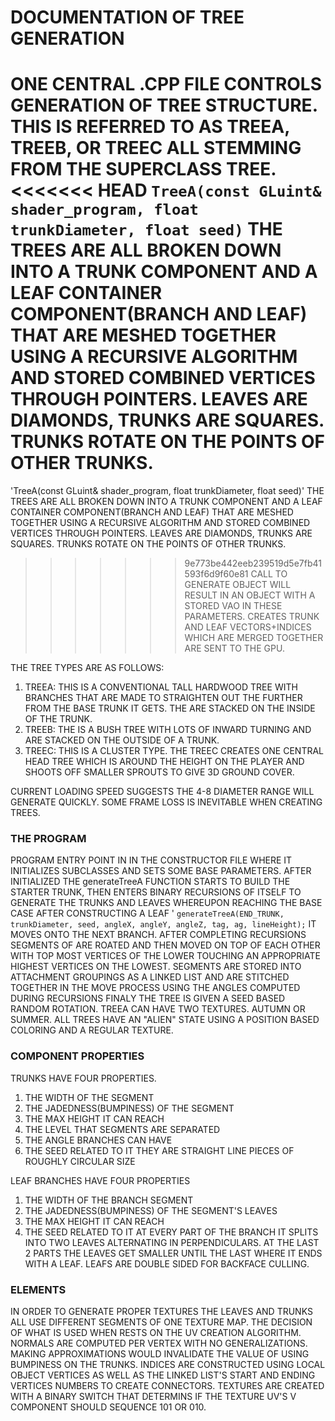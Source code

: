 # DOCUMENTATION OF TREE GENERATION

ONE CENTRAL .CPP FILE CONTROLS GENERATION OF TREE STRUCTURE. THIS IS REFERRED TO AS TREEA, TREEB, OR TREEC ALL STEMMING FROM THE SUPERCLASS TREE.
<<<<<<< HEAD
`TreeA(const GLuint& shader_program, float trunkDiameter, float seed)`
THE TREES ARE ALL BROKEN DOWN INTO A TRUNK COMPONENT AND A LEAF CONTAINER COMPONENT(BRANCH AND LEAF) THAT ARE MESHED TOGETHER USING A RECURSIVE ALGORITHM AND STORED COMBINED VERTICES THROUGH POINTERS. LEAVES ARE DIAMONDS, TRUNKS ARE SQUARES. TRUNKS ROTATE ON THE POINTS OF OTHER TRUNKS.
=======
'TreeA(const GLuint& shader_program, float trunkDiameter, float seed)'
THE TREES ARE ALL BROKEN DOWN INTO A TRUNK COMPONENT AND A LEAF CONTAINER COMPONENT(BRANCH AND LEAF) THAT ARE MESHED TOGETHER USING A RECURSIVE ALGORITHM AND STORED COMBINED VERTICES THROUGH POINTERS. 
LEAVES ARE DIAMONDS, TRUNKS ARE SQUARES. TRUNKS ROTATE ON THE POINTS OF OTHER TRUNKS.
>>>>>>> 9e773be442eeb239519d5e7fb41593f6d9f60e81
CALL TO GENERATE OBJECT WILL RESULT IN AN OBJECT WITH A STORED VAO IN THESE PARAMETERS.
CREATES TRUNK AND LEAF VECTORS+INDICES WHICH ARE MERGED TOGETHER ARE SENT TO THE GPU.

THE TREE TYPES ARE AS FOLLOWS:
1) TREEA: THIS IS A CONVENTIONAL TALL HARDWOOD TREE WITH BRANCHES THAT ARE MADE TO STRAIGHTEN OUT THE FURTHER FROM THE BASE TRUNK IT GETS. THE ARE STACKED ON THE INSIDE OF THE TRUNK.
2) TREEB: THE IS A BUSH TREE WITH LOTS OF INWARD TURNING AND ARE STACKED ON THE OUTSIDE OF A TRUNK.
3) TREEC: THIS IS A CLUSTER TYPE. THE TREEC CREATES ONE CENTRAL HEAD TREE WHICH IS AROUND THE HEIGHT ON THE PLAYER AND SHOOTS OFF SMALLER SPROUTS TO GIVE 3D GROUND COVER.

CURRENT LOADING SPEED SUGGESTS THE 4-8 DIAMETER RANGE WILL GENERATE QUICKLY. SOME FRAME LOSS IS INEVITABLE WHEN CREATING TREES.

### THE PROGRAM
PROGRAM ENTRY POINT IN IN THE CONSTRUCTOR FILE WHERE IT INITIALIZES SUBCLASSES AND SETS SOME BASE PARAMETERS.
AFTER INITIALIZED THE generateTreeA FUNCTION STARTS TO BUILD THE STARTER TRUNK, 
THEN ENTERS BINARY RECURSIONS OF ITSELF TO GENERATE THE TRUNKS AND LEAVES WHEREUPON REACHING THE BASE CASE AFTER CONSTRUCTING A LEAF '                  `generateTreeA(END_TRUNK, trunkDiameter, seed, angleX, angleY, angleZ, tag, ag, lineHeight);`
IT MOVES ONTO THE NEXT BRANCH. AFTER COMPLETING RECURSIONS SEGMENTS OF ARE ROATED AND THEN MOVED ON TOP OF EACH OTHER WITH TOP MOST VERTICES OF THE LOWER TOUCHING AN APPROPRIATE HIGHEST VERTICES ON THE LOWEST.
SEGMENTS ARE STORED INTO ATTACHMENT GROUPINGS AS A LINKED LIST AND ARE STITCHED TOGETHER IN THE MOVE PROCESS USING THE ANGLES COMPUTED DURING RECURSIONS
FINALY THE TREE IS GIVEN A SEED BASED RANDOM ROTATION.
TREEA CAN HAVE TWO TEXTURES. AUTUMN OR SUMMER. 
ALL TREES HAVE AN "ALIEN" STATE USING A POSITION BASED COLORING AND A REGULAR TEXTURE.

### COMPONENT PROPERTIES
TRUNKS HAVE FOUR PROPERTIES.
1) THE WIDTH OF THE SEGMENT
2) THE JADEDNESS(BUMPINESS) OF THE SEGMENT
3) THE MAX HEIGHT IT CAN REACH
4) THE LEVEL THAT SEGMENTS ARE SEPARATED
5) THE ANGLE BRANCHES CAN HAVE
6) THE SEED RELATED TO IT
THEY ARE STRAIGHT LINE PIECES OF ROUGHLY CIRCULAR SIZE
 
LEAF BRANCHES HAVE FOUR PROPERTIES
1) THE WIDTH OF THE BRANCH SEGMENT
2) THE JADEDNESS(BUMPINESS) OF THE SEGMENT'S LEAVES
3) THE MAX HEIGHT IT CAN REACH
4) THE SEED RELATED TO IT
AT EVERY PART OF THE BRANCH IT SPLITS  INTO TWO LEAVES ALTERNATING IN PERPENDICULARS.
AT THE LAST 2 PARTS THE LEAVES GET SMALLER UNTIL THE LAST WHERE IT ENDS WITH A LEAF.
LEAFS ARE DOUBLE SIDED FOR BACKFACE CULLING.

### ELEMENTS
IN ORDER TO GENERATE PROPER TEXTURES THE LEAVES AND TRUNKS ALL USE DIFFERENT SEGMENTS OF ONE TEXTURE MAP. THE DECISION OF WHAT IS USED WHEN RESTS ON THE UV CREATION ALGORITHM.
NORMALS ARE COMPUTED PER VERTEX WITH NO GENERALIZATIONS. MAKING APPROXIMATIONS WOULD INVALIDATE THE VALUE OF USING BUMPINESS ON THE TRUNKS.
INDICES ARE CONSTRUCTED USING LOCAL OBJECT VERTICES AS WELL AS THE LINKED LIST'S START AND ENDING VERTICES NUMBERS TO CREATE CONNECTORS.
TEXTURES ARE CREATED WITH A BINARY SWITCH THAT DETERMINS IF THE TEXTURE UV'S V COMPONENT SHOULD SEQUENCE 101 OR 010.